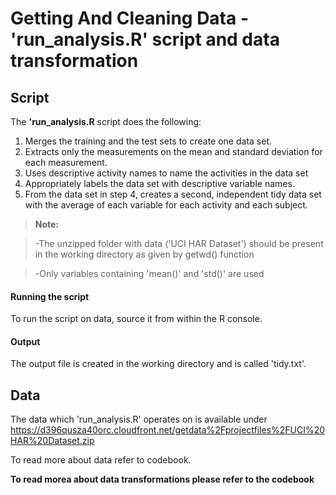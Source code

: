 Getting And Cleaning Data - 'run_analysis.R' script and data transformation
===================

Script
-------------

The **'run_analysis.R** script does the following:

1. Merges the training and the test sets to create one data set.
2. Extracts only the measurements on the mean and standard deviation for each measurement. 
3. Uses descriptive activity names to name the activities in the data set
4. Appropriately labels the data set with descriptive variable names. 
5. From the data set in step 4, creates a second, independent tidy data set with the average of each variable for each activity and each subject.

> **Note:**

> -The unzipped folder with data ('UCI HAR Dataset') should be present in the working directory as given by getwd() function

> -Only variables containing 'mean()' and 'std()' are used

####  Running the script

To run the script on data, source it from within the R console.

#### Output

The output file is created in the working directory and is called 'tidy.txt'.



Data
--------
The data which 'run_analysis.R' operates on is available under https://d396qusza40orc.cloudfront.net/getdata%2Fprojectfiles%2FUCI%20HAR%20Dataset.zip 

To read more about data refer to codebook.



**To read morea about data transformations please refer to the codebook**
